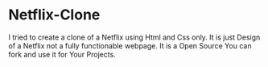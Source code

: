 # Netflix-Clone
 I tried to create a clone of a Netflix using Html and Css only. It is just Design of a Netflix not a fully functionable webpage. It is a Open Source You can fork and use it for Your Projects.
